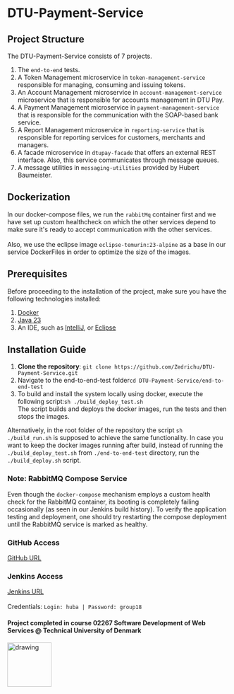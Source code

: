 # DTU-Payment-Service

## Project Structure
The DTU-Payment-Service consists of 7 projects.
<br>
1. The ``end-to-end`` tests.
2. A Token Management microservice in ``token-management-service`` responsible for managing, consuming and issuing tokens.
3. An Account Management microservice in ``account-management-service`` microservice that is responsible for accounts management in DTU Pay.
4. A Payment Management microservice in ``payment-management-service`` that is responsible for the communication with the SOAP-based bank service.
5. A Report Management microservice in ``reporting-service`` that is responsible for reporting services for customers, merchants and managers.
6. A facade microservice in ``dtupay-facade`` that offers an external REST interface. Also, this service communicates through message queues.
7. A message utilities in ``messaging-utilities`` provided by Hubert Baumeister.

## Dockerization
In our docker-compose files, we run the ``rabbitMq`` container first and we have set up custom healthcheck on which the other services depend  to make sure it's ready to accept communication with the other services.
<br><br>
Also, we use the eclipse image ``eclipse-temurin:23-alpine`` as a base in our service DockerFiles in order to optimize the size of the images. 

## Prerequisites
Before proceeding to the installation of the project, make sure you have the following technologies installed:
1. [Docker](https://www.docker.com/)
2. [Java 23](https://www.oracle.com/java/technologies/downloads/)
3. An IDE, such as [IntelliJ](https://www.jetbrains.com/idea/download/), or [Eclipse](https://www.eclipse.org/downloads/)
## Installation Guide

1. **Clone the repository**:
``git clone https://github.com/Zedrichu/DTU-Payment-Service.git``
2. Navigate to the end-to-end-test folder``cd DTU-Payment-Service/end-to-end-test``
3. To build and install the system locally using docker, execute the following script:``sh ./build_deploy_test.sh``
<br>The script builds and deploys the docker images, run the tests and then stops the images.
<br><be>

Alternatively, in the root folder of the repository the script ``sh ./build_run.sh`` is supposed to achieve the same functionality.
In case you want to keep the docker images running after build, instead of running the ``./build_deploy_test.sh`` from ``./end-to-end-test`` directory, run the ``./build_deploy.sh`` script.


### Note: RabbitMQ Compose Service
Even though the `docker-compose` mechanism employs a custom health check for the RabbitMQ container, its booting is completely failing occasionally (as seen in our Jenkins build history). To verify the application testing and deployment, one should try restarting the compose deployment until the RabbitMQ service is marked as healthy.

### GitHub Access
[GitHub URL](https://github.com/Zedrichu/DTU-Payment-Service)

### Jenkins Access
[Jenkins URL](http://fm-18.compute.dtu.dk:8282/view/DTUPay-Platform/)
<br><br>
Credentials:
``Login: huba |
Password: group18``

#### Project completed in course 02267 Software Development of Web Services @ Technical University of Denmark 
<img src="https://user-images.githubusercontent.com/65953954/120001846-7f05f180-bfd4-11eb-8c11-2379a547dc9f.jpg" alt="drawing" width="100"/>
